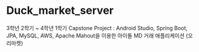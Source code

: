 # Duck_market_server
3학년 2학기 ~ 4학년 1학기 Capstone Project : Android Studio, Spring Boot, JPA, MySQL, AWS, Apache Mahout을 이용한 아이돌 MD 거래 애플리케이션 (오리마켓)
